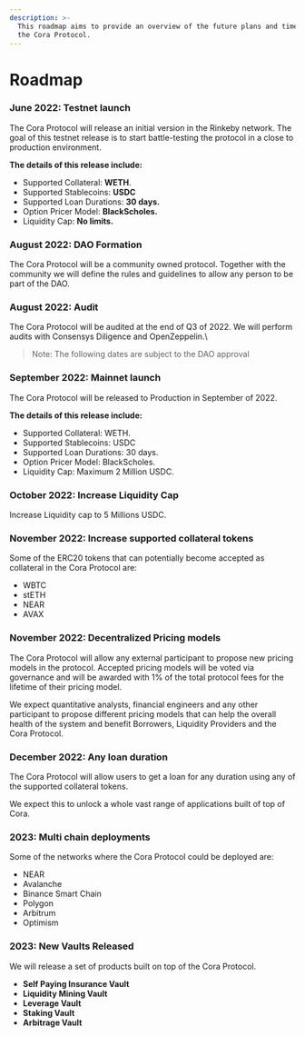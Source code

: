```yaml
---
description: >-
  This roadmap aims to provide an overview of the future plans and timelines of
  the Cora Protocol.
---
```


# Roadmap

### June 2022: Testnet launch

The Cora Protocol will release an initial version in the Rinkeby network. The goal of this testnet release is to start battle-testing the protocol in a close to production environment.

**The details of this release include:**

* Supported Collateral: **WETH**.
* Supported Stablecoins: **USDC**
* Supported Loan Durations: **30 days.**
* Option Pricer Model: **BlackScholes.**
* Liquidity Cap: **No limits.**

### August 2022: DAO Formation&#x20;

The Cora Protocol will be a community owned protocol. Together with the community we will define the rules  and guidelines to allow any person to be part of the DAO.

### August 2022: Audit

The Cora Protocol will be audited at the end of Q3 of 2022. We will perform audits with Consensys Diligence and OpenZeppelin.\


> Note: The following dates are subject to the DAO approval

### September 2022: Mainnet launch

The Cora Protocol will be released to Production in September of 2022.

**The details of this release include:**

* Supported Collateral: WETH.
* Supported Stablecoins: USDC
* Supported Loan Durations: 30 days.
* Option Pricer Model: BlackScholes.&#x20;
* Liquidity Cap: Maximum 2 Million USDC.

### October 2022: Increase Liquidity Cap

Increase Liquidity cap to 5 Millions USDC.

### **November 2022: Increase supported collateral tokens**

Some of the ERC20 tokens that can potentially become accepted as collateral in the Cora Protocol are:

* WBTC
* stETH
* NEAR
* AVAX

### November 2022: Decentralized Pricing models&#x20;

The Cora Protocol will allow any external participant to propose new pricing models in the protocol. Accepted pricing models will be voted via governance and will be awarded with 1% of the total protocol fees for the lifetime of their pricing model.

We expect quantitative analysts, financial engineers and any other participant to propose different pricing models that can help the overall health of the system and benefit Borrowers, Liquidity Providers and the Cora Protocol.&#x20;

### **December 2022: Any loan duration**

The Cora Protocol will allow users to get a loan for any duration using any of the supported collateral tokens.

We expect this to unlock a whole vast range of applications built of top of Cora.

### 2023: Multi chain deployments

Some of the networks where the Cora Protocol could be deployed are:

* NEAR
* Avalanche
* Binance Smart Chain
* Polygon
* Arbitrum
* Optimism

### 2023: New Vaults Released

We will release a set of products built on top of the Cora Protocol.

* **Self Paying Insurance Vault**
* **Liquidity Mining Vault**
* **Leverage Vault**
* **Staking Vault**
* **Arbitrage Vault**
